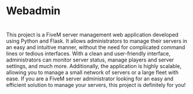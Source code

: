 # Webadmin
#
This project is a FiveM server management web application developed using Python and Flask. It allows administrators to manage their servers in an easy and intuitive manner, without the need for complicated command lines or tedious interfaces. With a clean and user-friendly interface, administrators can monitor server status, manage players and server settings, and much more. Additionally, the application is highly scalable, allowing you to manage a small network of servers or a large fleet with ease. If you are a FiveM server administrator looking for an easy and efficient solution to manage your servers, this project is definitely for you!
